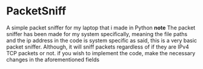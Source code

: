 # PacketSniff
A simple packet sniffer for my laptop that i made in Python
**note** The packet sniffer has been made for my system specifically, meaning the file paths and the ip address in the code is system specific
as said, this is a very basic packet sniffer. Although, it will sniff packets regardless of if they are IPv4 TCP packets or not.
if you wish to implement the code, make the necessary changes in the aforementioned fields
